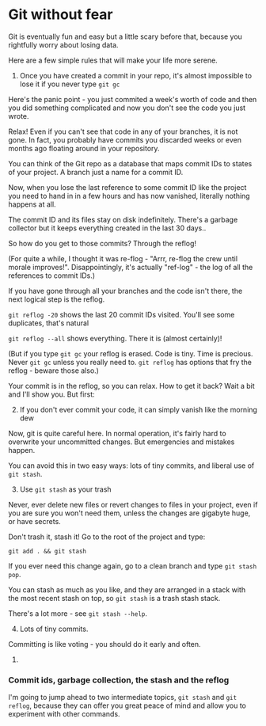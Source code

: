 # Git without fear

Git is eventually fun and easy but a little scary before that, because you
rightfully worry about losing data.

Here are a few simple rules that will make your life more serene.

1. Once you have created a commit in your repo, it's almost impossible to lose
   it if you never type `git gc`

Here's the panic point - you just commited a week's worth of code and then you
did something complicated and now you don't see the code you just wrote.

Relax!  Even if you can't see that code in any of your branches, it is not
gone.  In fact, you probably have commits you discarded weeks or even months ago
floating around in your repository.

You can think of the Git repo as a database that maps commit IDs to states of
your project.  A branch just a name for a commit ID.

Now, when you lose the last reference to some commit ID like the project you
need to hand in in a few hours and has now vanished, literally nothing happens
at all.

The commit ID and its files stay on disk indefinitely.  There's a garbage
collector but it keeps everything created in the last 30 days..

So how do you get to those commits?  Through the reflog!

(For quite a while, I thought it was re-flog - "Arrr, re-flog the crew until
morale improves!". Disappointingly, it's actually "ref-log" - the log of all the
references to commit IDs.)

If you have gone through all your branches and the code isn't there, the next
logical step is the reflog.

`git reflog -20` shows the last 20 commit IDs visited.  You'll see some
duplicates, that's natural

`git reflog --all` shows everything.  There it is (almost certainly)!

(But if you type `git gc` your reflog is erased. Code is tiny.  Time is
precious. Never `git gc` unless you really need to.  `git reflog` has
options that fry the reflog - beware those also.)

Your commit is in the reflog, so you can relax.  How to get it back?  Wait a bit
and I'll show you.  But first:

2. If you don't ever commit your code, it can simply vanish like the morning dew

Now, git is quite careful here.  In normal operation, it's fairly hard to
overwrite your uncommitted changes.  But emergencies and mistakes happen.

You can avoid this in two easy ways: lots of tiny commits, and liberal use of
`git stash`.

3. Use `git stash` as your trash

Never, ever delete new files or revert changes to files in your project, even if
you are sure you won't need them, unless the changes are gigabyte huge, or have
secrets.

Don't trash it, stash it! Go to the root of the project and type:

    git add . && git stash

If you ever need this change again, go to a clean branch and type `git stash
pop`.

You can stash as much as you like, and they are arranged in a stack with the
most recent stash on top, so `git stash` is a trash stash stack.

There's a lot more - see `git stash --help`.

4. Lots of tiny commits.

Committing is like voting - you should do it early and often.




1.



### Commit ids, garbage collection, the stash and the reflog


I'm going to jump ahead to two intermediate topics, `git stash` and `git
reflog`, because they can offer you great peace of mind and allow you to
experiment with other commands.
